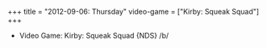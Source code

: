 +++
title = "2012-09-06: Thursday"
video-game = ["Kirby: Squeak Squad"]
+++


* Video Game: Kirby: Squeak Squad {NDS} /b/